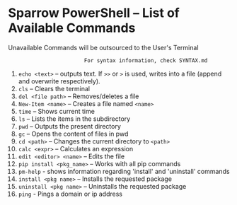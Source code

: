 # Sparrow PowerShell – List of Available Commands
Unavailable Commands will be outsourced to the User's Terminal

                            For syntax information, check SYNTAX.md

1. `echo <text>` – outputs text. If `>>` or `>` is used, writes into a file (append and overwrite respectively).  
2. `cls` – Clears the terminal  
3. `del <file path>` – Removes/deletes a file  
4. `New-Item <name>` – Creates a file named `<name>`  
5. `time` – Shows current time  
6. `ls` – Lists the items in the subdirectory  
7. `pwd` – Outputs the present directory  
8. `gc` – Opens the content of files in pwd  
9. `cd <path>` – Changes the current directory to `<path>`  
10. `calc <expr>` – Calculates an expression  
11. `edit <editor> <name>` – Edits the file  
12. `pip install <pkg_name>` – Works with all pip commands  
13. `pm-help` - shows information regarding 'install' and 'uninstall' commands
14. `install <pkg name>` – Installs the requested package 
15. `uninstall <pkg name>` – Uninstalls the requested package 
16. `ping` - Pings a domain or ip address